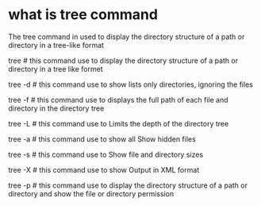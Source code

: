 # what is tree command
The tree command in  used to display the directory structure of a path or directory in a tree-like format

tree  #  this command use to display the directory structure of a path or directory in a tree like formet

tree -d   #  this command use to show lists only directories, ignoring the files

tree -f   #   this command use to  displays the full path of each file and directory in the directory tree

tree -L   #   this command use to Limits the depth of the directory tree

tree -a   #   this command use to show all Show hidden files

tree -s   #   this command use to Show file and directory sizes

tree -X   #   this command use to show Output in XML format

tree -p   #   this command use to  display the directory structure of a path or directory and show the file or directory permission